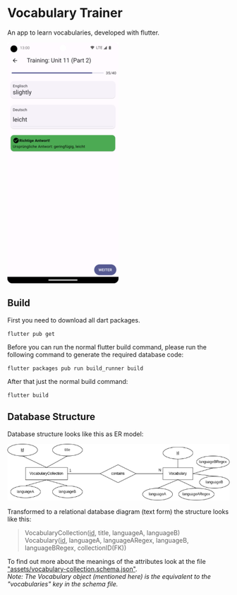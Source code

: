 # Vocabulary Trainer

An app to learn vocabularies, developed with flutter.

![Screenshot of Vocabulary Trainer](./Training_Screenshot.png)

## Build

First you need to download all dart packages.
```shell
flutter pub get
```

Before you can run the normal flutter build command, 
please run the following command to generate the required database code:

```shell
flutter packages pub run build_runner build
```

After that just the normal build command:

```shell
flutter build
```

## Database Structure

Database structure looks like this as ER model:

![Database structure as erm diagram](./ERM.png "ER Model")

Transformed to a relational database diagram (text form) the structure looks like this:

> VocabularyCollection(<u>id</u>, title, languageA, languageB)\
Vocabulary(<u>id</u>, languageA, languageARegex, languageB, languageBRegex, collectionID(FK))
>

To find out more about the meanings of the attributes look at
the file ["assets/vocabulary-collection.schema.json"](schema/vocabulary-collection.schema.json).\
*Note: The Vocabulary object (mentioned here) is the equivalent to 
the "vocabularies" key in the schema file.*
